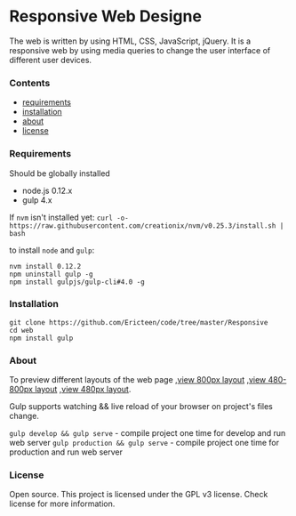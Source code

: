 # Responsive Web Designe
The web  is  written  by using HTML, CSS, JavaScript, jQuery. It is a responsive web by using media queries to change the user interface of different user devices.

### Contents
- [requirements](#requirements)
- [installation](#installation)
- [about](#about)
- [license](#license)

### Requirements
Should be globally installed
- node.js 0.12.x
- gulp 4.x

If `nvm`  isn't installed yet: `curl -o- https://raw.githubusercontent.com/creationix/nvm/v0.25.3/install.sh | bash`

to install `node` and `gulp`:
```
nvm install 0.12.2
npm uninstall gulp -g
npm install gulpjs/gulp-cli#4.0 -g
```

### Installation
```
git clone https://github.com/Ericteen/code/tree/master/Responsive
cd web
npm install gulp
```

### About

To preview different layouts of the web page 
,[view 800px layout](https://github.com/Ericteen/code/blob/master/Responsive%2Fsrc%2Fimg%2F800px.png)
 ,[view 480-800px layout](https://github.com/Ericteen/code/blob/master/Responsive%2Fsrc%2Fimg%2F480-800px.png)
 ,[view 480px layout](https://github.com/Ericteen/code/blob/master/Responsive%2Fsrc%2Fimg%2F480px.png).

Gulp supports watching && live reload of your browser on project's files change.

`gulp develop && gulp serve` - compile project one time for develop and run web server `gulp production && gulp serve` - compile project one time for production and run web server

### License
Open source. This project is licensed under the GPL v3 license. Check license for more information.